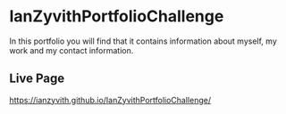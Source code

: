 # IanZyvithPortfolioChallenge

In this portfolio you will find that it contains information about myself, my work and my contact information.


## Live Page
https://ianzyvith.github.io/IanZyvithPortfolioChallenge/